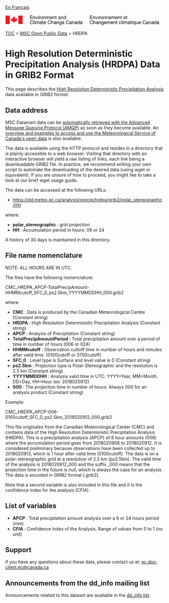 [En Français](readme_hrdpa-datamart_fr.md)

![ECCC logo](../../img_eccc-logo.png)

[TOC](../../readme_en.md) > [MSC Open Public Data](../readme_en.md) > HRDPA

# High Resolution Deterministic Precipitation Analysis (HRDPA) Data in GRIB2 Format

This page describes the [High Resolution Deterministic Precipitation Analysis](./readme_hrdpa-datamart_en.md) data available in GRIB2 format.

## Data address 

MSC Datamart data can be [automatically retrieved with the Advanced Message Queuing Protocol (AMQP)](.../../msc-datamart/amqp_en.md) as soon as they become available. An [overview and examples to access and use the Meteorological Service of Canada's open data](.../../usage-overview/readme_en.md) is also available.

The data is available using the HTTP protocol and resides in a directory that is plainly accessible to a web browser. Visiting that directory with an interactive browser will yield a raw listing of links, each link being a downloadable GRIB2 file. In practice, we recommend writing your own script to automate the downloading of the desired data (using wget or equivalent). If you are unsure of how to proceed, you might like to take a look at our brief wget usage guide.

The data can be accessed at the following URLs:

* https://dd.meteo.gc.ca/analysis/precip/hrdpa/grib2/polar_stereographic/HH

where:

* __polar_stereographic__ :  grid projection
* __HH__ :  Accumulation period in hours: 06 or 24 

A history of 30 days is maintained in this directory.

## File name nomenclature 

NOTE: ALL HOURS ARE IN UTC.

The files have the following nomenclature:

CMC_HRDPA_APCP-TotalPrecipAmount-HHMMcutoff_SFC_0_ps2.5km_YYYYMMDDHH_000.grib2

where:

* __CMC__ : Data is produced by the Canadian Meteorological Centre (Constant string)
* __HRDPA__ : High Resolution Deterministic Precipitation Analysis (Constant string)
* __APCP__ : Analysis of Precipitation (Constant string)
* __TotalPrecipAmountPeriod__ : Total precipitation amount over a period of time in number of hours (006 or 024)
* __HHMMcutoff__ : Observation cuttoff time in number of hours and minutes after valid time. (0100cutoff or 0700cutoff)
* __SFC_0__ : Level type is Surface and level value is 0 (Constant string)
* __ps2.5km__ : Projection type is Polar-Stereographic and the resolution is 2.5 km (Constant string)
* __YYYYMMDDHH__ : Analysis valid time in UTC. YYYY=Year, MM=Month, DD=Day, HH=Hour (ex: 2018020912)
* __000__ : The projection time in number of hours. Always 000 for an analysis product (Constant string)

Example:

CMC_HRDPA_APCP-006-0100cutoff_SFC_0_ps2.5km_2018020912_000.grib2

This file originates from the Canadian Meteorological Center (CMC) and contains data of the High Resolution Deterministic Precipitation Analysis (HRDPA). This is a precipitation analysis (APCP) of 6 hour amounts (006) where the accumulation period goes from 2018020906 to 2018020912. It is considered preliminary because observations have been collected up to 2018020913, which is 1 hour after valid time (0100cutoff). The data is on a polar-stereographic grid at a resolution of 2.5 km (ps2.5km). The valid time of the analysis is 2018020912_000 and the suffix _000 means that the projection time in the future is null, which is always the case for an analysis. The data is encoded in GRIB2 format (.grib2).

Note that a second variable is also included in this file and it is the confidence index for the analysis (CFIA).

## List of variables


* __APCP__ : Total precipitation amount analysis over a 6 or 24 hours period (mm)
* __CFIA__ : Confidence Index of the Analysis. Range of values from 0 to 1 (no unit)  

## Support

If you have any questions about these data, please contact us at: ec.dps-client.ec@canada.ca

## Announcements from the dd_info mailing list 

Announcements related to this dataset are available in the [dd_info list](https://lists.ec.gc.ca/cgi-bin/mailman/listinfo/dd_info).
